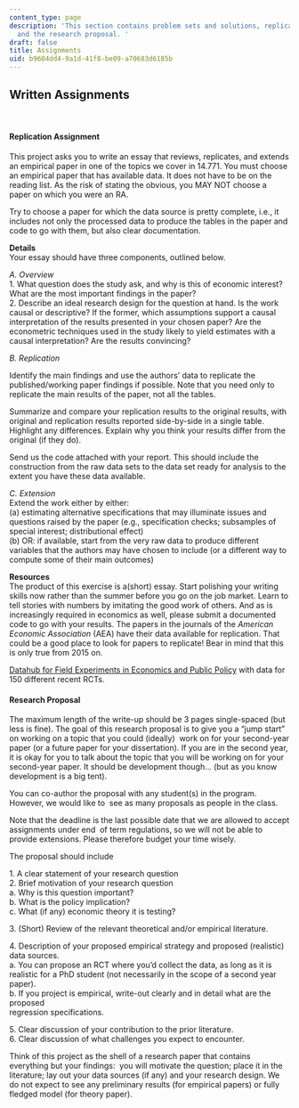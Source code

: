 ```yaml
---
content_type: page
description: 'This section contains problem sets and solutions, replication assignments,
  and the research proposal. '
draft: false
title: Assignments
uid: b9604dd4-9a1d-41f8-be09-a70683d6185b
---
```

## Written Assignments

 

#### Replication Assignment

This project asks you to write an essay that reviews, replicates, and extends an empirical paper in one of the topics we cover in 14.771. You must choose an empirical paper that has available data. It does not have to be on the reading list. As the risk of stating the obvious, you MAY NOT choose a paper on which you were an RA.

Try to choose a paper for which the data source is pretty complete, i.e., it includes not only the processed data to produce the tables in the paper and code to go with them, but also clear documentation.

**Details**        
Your essay should have three components, outlined below.   

*A. Overview*        
1\. What question does the study ask, and why is this of economic interest? What are the most important findings in the paper?        
2\. Describe an ideal research design for the question at hand. Is the work causal or descriptive? If the former, which assumptions support a causal interpretation of the results presented in your chosen paper? Are the econometric techniques used in the study likely to yield estimates with a causal interpretation? Are the results convincing?

*B. Replication*

Identify the main findings and use the authors’ data to replicate the published/working paper findings if possible. Note that you need only to replicate the main results of the paper, not all the tables.

Summarize and compare your replication results to the original results, with original and replication results reported side-by-side in a single table. Highlight any differences. Explain why you think your results differ from the original (if they do).

Send us the code attached with your report. This should include the construction from the raw data sets to the data set ready for analysis to the extent you have these data available.

*C. Extension*        
Extend the work either by either:        
(a) estimating alternative specifications that may illuminate issues and questions raised by the paper (e.g., specification checks; subsamples of special interest; distributional effect)        
(b) OR: if available, start from the very raw data to produce different variables that the authors may have chosen to include (or a different way to compute some of their main outcomes)

**Resources**        
The product of this exercise is a(short) essay. Start polishing your writing skills now rather than the summer before you go on the job market. Learn to tell stories with numbers by imitating the good work of others. And as is increasingly required in economics as well, please submit a documented code to go with your results. The papers in the journals of the *American Economic Association* (AEA) have their data available for replication. That could be a good place to look for papers to replicate! Bear in mind that this is only true from 2015 on.

[Datahub for Field Experiments in Economics and Public Policy](https://dataverse.harvard.edu/dataverse/DFEEP) with data for 150 different recent RCTs.

#### Research Proposal

The maximum length of the write-up should be 3 pages single-spaced (but less is fine). The goal of this research proposal is to give you a “jump start” on working on a topic that you could (ideally)  work on for your second-year paper (or a future paper for your dissertation). If you are in the second year, it is okay for you to talk about the topic that you will be working on for your second-year paper. It should be development though… (but as you know development is a big tent). 

You can co-author the proposal with any student(s) in the program. However, we would like to  see as many proposals as people in the class. 

Note that the deadline is the last possible date that we are allowed to accept assignments under end  of term regulations, so we will not be able to provide extensions. Please therefore budget your time wisely. 

The proposal should include 

1\. A clear statement of your research question       
2\. Brief motivation of your research question      
a. Why is this question important?       
b. What is the policy implication?       
c. What (if any) economic theory it is testing? 

3\. (Short) Review of the relevant theoretical and/or empirical literature. 

4\. Description of your proposed empirical strategy and proposed (realistic) data sources.       
a. You can propose an RCT where you’d collect the data, as long as it is realistic for a PhD student (not necessarily in the scope of a second year paper).       
b. If you project is empirical, write-out clearly and in detail what are the proposed       
regression specifications.  

5\. Clear discussion of your contribution to the prior literature.       
6\. Clear discussion of what challenges you expect to encounter. 

Think of this project as the shell of a research paper that contains everything but your findings:  you will motivate the question; place it in the literature; lay out your data sources (if any) and your research design. We do not expect to see any preliminary results (for empirical papers) or fully fledged model (for theory paper).